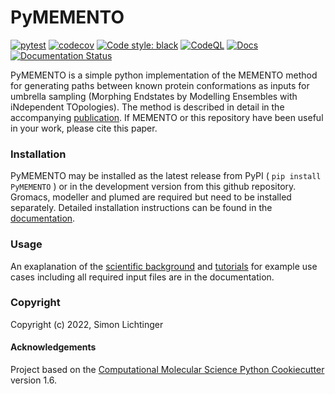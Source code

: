 PyMEMENTO
==============================
[//]: # (Badges)
[![pytest](https://github.com/simonlichtinger/PyMEMENTO/actions/workflows/run_pytest.yml/badge.svg)](https://github.com/simonlichtinger/PyMEMENTO/actions/workflows/run_pytest.yml)
[![codecov](https://codecov.io/github/simonlichtinger/PyMEMENTO/branch/master/graph/badge.svg?token=N663I9V356)](https://codecov.io/github/simonlichtinger/PyMEMENTO)
[![Code style: black](https://img.shields.io/badge/code%20style-black-000000.svg)](https://github.com/psf/black)
[![CodeQL](https://github.com/simonlichtinger/PyMEMENTO/actions/workflows/codeql.yml/badge.svg)](https://github.com/simonlichtinger/PyMEMENTO/actions/workflows/codeql.yml)
[![Docs](https://img.shields.io/badge/pymemento.readthedocs.io-blueviolet)](https://pymemento.readthedocs.io)
[![Documentation Status](https://readthedocs.org/projects/pymemento/badge/?version=latest)](https://pymemento.readthedocs.io/en/latest/?badge=latest)

PyMEMENTO is a simple python implementation of the MEMENTO method for generating paths between known protein conformations as inputs for umbrella sampling (Morphing Endstates by Modelling Ensembles with iNdependent TOpologies). The method is described in detail in the accompanying [publication](https://pubs.acs.org/doi/full/10.1021/acs.jctc.3c00140). If MEMENTO or this repository have been useful in your work, please cite this paper.

### Installation

PyMEMENTO may be installed as the latest release from PyPI ( ``` pip install PyMEMENTO ``` ) or in the development version from this github repository. Gromacs, modeller and plumed are required but need to be installed separately. Detailed installation instructions can be found in the [documentation](https://pymemento.readthedocs.io/en/latest/installation.html).

### Usage

An exaplanation of the [scientific background](https://pymemento.readthedocs.io/en/latest/background.html) and [tutorials](https://pymemento.readthedocs.io/en/latest/examples.html) for example use cases including all required input files are in the documentation.

### Copyright

Copyright (c) 2022, Simon Lichtinger


#### Acknowledgements

Project based on the 
[Computational Molecular Science Python Cookiecutter](https://github.com/molssi/cookiecutter-cms) version 1.6.
